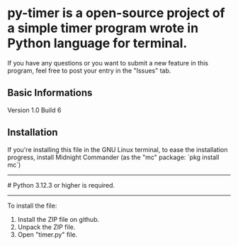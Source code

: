 # py-timer is a open-source project of a simple timer program wrote in Python language for terminal.
If you have any questions or you want to submit a new feature in this program, feel free to post your entry in the "Issues" tab.

<h2>Basic Informations</h2>
Version 1.0
Build 6

<h2>Installation</h2>
If you're installing this file in the GNU Linux terminal, to ease the installation progress, install Midnight Commander (as the "mc" package: `pkg install mc`)
<hr>
# Python 3.12.3 or higher is required.
<hr>
To install the file:

1. Install the ZIP file on github.
2. Unpack the ZIP file.
3. Open "timer.py" file.

